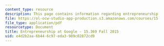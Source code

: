 ```yaml
---
content_type: resource
description: This page contains information regarding entrepreneurship at google.
file: https://ol-ocw-studio-app-production.s3.amazonaws.com/courses/15-369-seminar-in-corporate-entrepreneurship-fall-2015/e4d2b2aa6b446c97eda3989c02872cd9_MIT15_369F15_Student_Paper.pdf
file_type: application/pdf
resourcetype: Document
title: Entrepreneurship at Google - 15.369 Fall 2015
uid: e4d2b2aa-6b44-6c97-eda3-989c02872cd9
---
```

